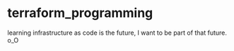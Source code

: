 # terraform_programming
learning infrastructure as code is the future, I want to be part of that future. o_O
